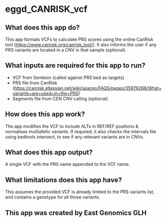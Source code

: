 # eggd_CANRISK_vcf

## What does this app do?

This app formats VCFs to calculate PRS scores using the online CanRisk tool (https://www.canrisk.org/canrisk_tool/).
It also informs the user if any PRS variants are located in a CNV in that sample (optional).

## What inputs are required for this app to run?

- VCF from Sentieon (called against PRS bed as targets)
- PRS file from CanRisk (https://canrisk.atlassian.net/wiki/spaces/FAQS/pages/35979266/What+variants+are+used+in+the+PRS)
- Segments file from CEN CNV calling (optional)

## How does this app work?

The app modifies the VCF to include ALTs in REF/REF positions & normalises multiallelic variants.
If required, it also checks the intervals file using bedtools intersect, to see if any relevant variants are in CNVs.


## What does this app output?

A single VCF with the PRS name appended to the VCF name.

## What limitations does this app have?

This assumes the provided VCF is already limited to the PRS variants list, and contains a genotype for all those variants.

## This app was created by East Genomics GLH
